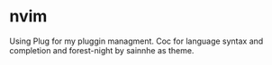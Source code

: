 # nvim

Using Plug for my pluggin managment.
Coc for language syntax and completion and forest-night by sainnhe as theme.
